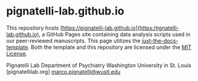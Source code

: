 # pignatelli-lab.github.io

This repository hosts [https://pignatelli-lab.github.io](https:/πgnatelli-lab.github.io), a GitHub Pages site containing data analysis scripts used in our peer-reviewed manuscripts. This page utilizes the [just-the-docs-template](https://github.com/just-the-docs/just-the-docs-template). Both the template and this repository are licensed under the [MIT License](https://en.wikipedia.org/wiki/MIT_license).

Pignatelli Lab
Department of Psychiatry
Washington University in St. Louis
[pignatellilab.org]
marco.pignatelli@wustl.edu
